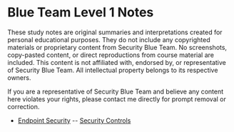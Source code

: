 # Blue Team Level 1 Notes

These study notes are original summaries and interpretations created for personal educational purposes. They do not include any copyrighted materials or proprietary content from Security Blue Team. No screenshots, copy-pasted content, or direct reproductions from course material are included. This content is not affiliated with, endorsed by, or representative of Security Blue Team. All intellectual property belongs to its respective owners.

If you are a representative of Security Blue Team and believe any content here violates your rights, please contact me directly for prompt removal or correction.

- [Endpoint Security](./endpoint-security/README.md)
-- [Security Controls](./security-controls/README.md)
